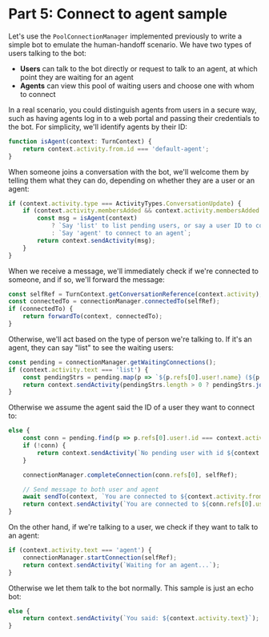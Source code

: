 # Part 5: Connect to agent sample

Let's use the `PoolConnectionManager` implemented previously to write a simple bot to emulate the human-handoff scenario. We have two types of users talking to the bot:
  - **Users** can talk to the bot directly or request to talk to an agent, at which point they are waiting for an agent
  - **Agents** can view this pool of waiting users and choose one with whom to connect

In a real scenario, you could distinguish agents from users in a secure way, such as having agents log in to a web portal and passing their credentials to the bot. For simplicity, we'll identify agents by their ID:

```ts
function isAgent(context: TurnContext) {
    return context.activity.from.id === 'default-agent';
}
```

When someone joins a conversation with the bot, we'll welcome them by telling them what they can do, depending on whether they are a user or an agent:

```ts
if (context.activity.type === ActivityTypes.ConversationUpdate) {
    if (context.activity.membersAdded && context.activity.membersAdded.some(m => m.id !== context.activity.recipient.id)) {
        const msg = isAgent(context)
            ? `Say 'list' to list pending users, or say a user ID to connect to`
            : `Say 'agent' to connect to an agent`;
        return context.sendActivity(msg);
    }
}
```

When we receive a message, we'll immediately check if we're connected to someone, and if so, we'll forward the message:

```ts
const selfRef = TurnContext.getConversationReference(context.activity);
const connectedTo = connectionManager.connectedTo(selfRef);
if (connectedTo) {
    return forwardTo(context, connectedTo);
}
```

Otherwise, we'll act based on the type of person we're talking to. If it's an agent, they can say "list" to see the waiting users:

```ts
const pending = connectionManager.getWaitingConnections();
if (context.activity.text === 'list') {
    const pendingStrs = pending.map(p => `${p.refs[0].user!.name} (${p.refs[0].user!.id})`);
    return context.sendActivity(pendingStrs.length > 0 ? pendingStrs.join('\n\n') : 'No users waiting');
}
```

Otherwise we assume the agent said the ID of a user they want to connect to:
```ts
else {
    const conn = pending.find(p => p.refs[0].user!.id === context.activity.text);
    if (!conn) {
        return context.sendActivity(`No pending user with id ${context.activity.text}`);
    }

    connectionManager.completeConnection(conn.refs[0], selfRef);

    // Send message to both user and agent
    await sendTo(context, `You are connected to ${context.activity.from.name}`, conn.refs[0]);
    return context.sendActivity(`You are connected to ${conn.refs[0].user!.name}`);
}
```

On the other hand, if we're talking to a user, we check if they want to talk to an agent:
```ts
if (context.activity.text === 'agent') {
    connectionManager.startConnection(selfRef);
    return context.sendActivity(`Waiting for an agent...`);
}
```

Otherwise we let them talk to the bot normally. This sample is just an echo bot:
```ts
else {
    return context.sendActivity(`You said: ${context.activity.text}`);
}
```